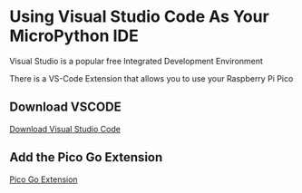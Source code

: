 # Using Visual Studio Code As Your MicroPython IDE

Visual Studio is a popular free Integrated Development Environment

There is a VS-Code Extension that allows you to use your Raspberry Pi Pico

## Download VSCODE

[Download Visual Studio Code](https://code.visualstudio.com/download)
## Add the Pico Go Extension

[Pico Go Extension](http://pico-go.net/)